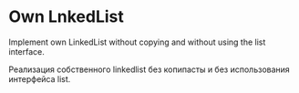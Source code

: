# Own LnkedList

Implement own LinkedList without copying and without using the list interface.

Реализация собственного linkedlist без копипасты и без использования интерфейса list.
